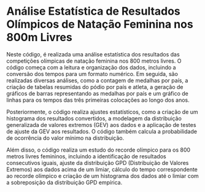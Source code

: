 # Análise Estatística de Resultados Olímpicos de Natação Feminina nos 800m Livres

Neste código, é realizada uma análise estatística dos resultados das competições olímpicas de natação feminina nos 800 metros livres. O código começa com a leitura e organização dos dados, incluindo a conversão dos tempos para um formato numérico. Em seguida, são realizadas diversas análises, como a contagem de medalhas por país, a criação de tabelas resumidas do pódio por país e atleta, a geração de gráficos de barras representando as medalhas por país e um gráfico de linhas para os tempos das três primeiras colocações ao longo dos anos.

Posteriormente, o código realiza ajustes estatísticos, como a criação de um histograma dos resultados convertidos, a modelagem da distribuição generalizada de valores extremos (GEV) aos dados e a aplicação de testes de ajuste da GEV aos resultados. O código também calcula a probabilidade de ocorrência do valor mínimo na distribuição.

Além disso, o código realiza um estudo do recorde olímpico para os 800 metros livres femininos, incluindo a identificação de resultados consecutivos iguais, ajuste da distribuição GPD (Distribuição de Valores Extremos) aos dados acima de um limiar, cálculo do tempo correspondente ao recorde olímpico e criação de um histograma dos dados até o limiar com a sobreposição da distribuição GPD empírica.

